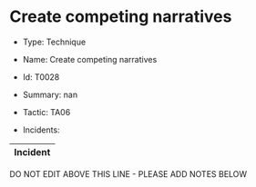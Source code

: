 # Create competing narratives

* Type: Technique

* Name: Create competing narratives

* Id: T0028

* Summary: nan

* Tactic: TA06

* Incidents:

| Incident |
| --------- |

DO NOT EDIT ABOVE THIS LINE - PLEASE ADD NOTES BELOW